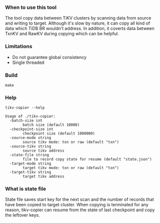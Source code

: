 ### When to use this tool
The tool copy data between TiKV clusters by scanning data from source and writing to target. Although it's slow by nature, it can copy all kind of data which TiDB BR wouldn't address. In addition, it coverts data between TxnKV and RawKV during copying which can be helpful.

### Limitations
* Do not guarantee global consistency
* Single threaded


### Build
```shell
make
```

### Help
```shell
tikv-copier --help

Usage of ./tikv-copier:
  -batch-size int
    	batch size (default 10000)
  -checkpoint-size int
    	checkpoint size (default 1000000)
  -source-mode string
    	source tikv mode: txn or raw (default "txn")
  -source-tikv string
    	source tikv address
  -state-file string
    	file to record copy state for resume (default "state.json")
  -target-mode string
    	target tikv mode: txn or raw (default "txn")
  -target-tikv string
    	target tikv address
```

### What is state file
State file saves start key for the next scan and the number of records that have been copied to target cluster. When copying is terminated for any reason, tikv-copier can resume from the state of last checkpoint and copy the leftover keys.
